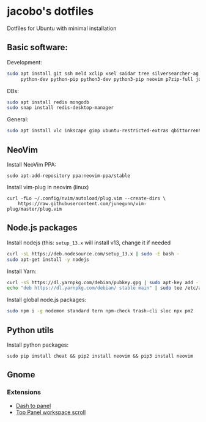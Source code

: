 jacobo's dotfiles
=================


Dotfiles for Ubuntu with minimal installation


## Basic software:

Development:

```sh
sudo apt install git ssh meld xclip xsel saidar tree silversearcher-ag zsh tmux\
     python-dev python-pip python3-dev python3-pip neovim p7zip-full jq git-extras whois
```

DBs:
```sh
sudo apt install redis mongodb
sudo snap install redis-desktop-manager
```

General:

```sh
sudo apt install vlc inkscape gimp ubuntu-restricted-extras qbittorrent
```


## NeoVim

Install NeoVim PPA:

```
sudo apt-add-repository ppa:neovim-ppa/stable
```

Install vim-plug in neovim (linux)

```
curl -fLo ~/.config/nvim/autoload/plug.vim --create-dirs \
    https://raw.githubusercontent.com/junegunn/vim-plug/master/plug.vim
```


## Node.js packages

Install nodejs (this: `setup_13.x` will install v13, change it if needed

```sh
curl -sL https://deb.nodesource.com/setup_13.x | sudo -E bash -
sudo apt-get install -y nodejs
```

Install Yarn:

```sh
curl -sS https://dl.yarnpkg.com/debian/pubkey.gpg | sudo apt-key add -
echo "deb https://dl.yarnpkg.com/debian/ stable main" | sudo tee /etc/apt/sources.list.d/yarn.list
```

Install global node.js packages:

```sh
sudo npm i -g nodemon standard tern npm-check trash-cli sloc npx pm2
```

## Python utils

Install python packages:

```
sudo pip install cheat && pip2 install neovim && pip3 install neovim
```


## Gnome

### Extensions

- [Dash to panel](https://extensions.gnome.org/extension/1160/dash-to-panel/)
- [Top Panel workspace scroll](https://extensions.gnome.org/extension/701/top-panel-workspace-scroll/)
